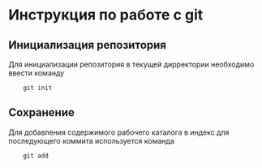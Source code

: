 # Инструкция по работе с git

## Инициализация репозитория

Для инициализации репозитория в текущей дирректории необходимо ввести команду

```
    git init
```

## Сохранение

Для добавления содержимого рабочего каталога в индекс для последующего коммита используется команда

```
    git add
```
